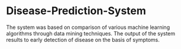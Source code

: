 # Disease-Prediction-System
The system was based on comparison of various machine learning algorithms through data mining techniques.
The output of the system results to early detection of disease on the basis of symptoms.
